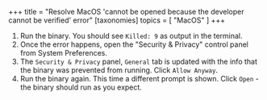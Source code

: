 +++
title = "Resolve MacOS 'cannot be opened because the developer cannot be verified' error"
[taxonomies]
topics = [ "MacOS" ]
+++

1. Run the binary. You should see `Killed: 9` as output in the terminal.
1. Once the error happens, open the "Security & Privacy" control panel from System Preferences.
1. The `Security & Privacy` panel, `General` tab is updated with the info that the binary was prevented from running. Click `Allow Anyway`.
1. Run the binary again. This time a different prompt is shown. Click `Open` - the binary should run as you expect.